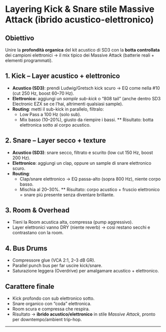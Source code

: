 # **Layering Kick & Snare stile Massive Attack (ibrido acustico-elettronico)**
## **Obiettivo**
Unire la **profondità organica** del kit acustico di SD3 con la **botta controllata** dei campioni elettronici → il mix tipico dei Massive Attack (batterie reali + elementi programmati).

## **1. Kick – Layer acustico + elettronico**
- **Acustico (SD3)**: prendi Ludwig/Gretsch kick scuro → EQ come nella #10 (cut 250 Hz, boost 60–70 Hz).
- **Elettronico**: aggiungi un *sample sub-kick* o “808 tail” (anche dentro SD3 Electronic EZX se ce l’hai, altrimenti qualsiasi sample).
- **Routing**: metti il sub-kick in parallelo, filtralo:
	- Low Pass a 100 Hz (solo sub).
	- Mix basso (10–20%), giusto da riempire i bassi.
** Risultato: botta elettronica sotto al corpo acustico.

## **2. Snare – Layer secco + texture**
- **Acustico (SD3)**: snare secco, filtrato e scurito (low cut 150 Hz, boost 200 Hz).
- **Elettronico**: aggiungi un clap, oppure un sample di snare elettronico scuro.
- **Routing**:
	- Clap/snare elettronico → EQ passa-alto (sopra 800 Hz), niente corpo basso.
	- Mischia al 20–30%.
** Risultato: corpo acustico + fruscio elettronico = snare più presente senza diventare brillante.

## **3. Room & Overhead**
- Tieni la Room acustica alta, compressa (pump aggressivo).
- Layer elettronici vanno DRY (niente reverb) → così restano secchi e contrastano con la room.

## **4. Bus Drums**
- Compressore glue (VCA 2:1, 2–3 dB GR).
- Parallel punch bus per far uscire kick/snare.
- Saturazione leggera (Overdrive) per amalgamare acustico + elettronico.

## **Carattere finale**
- Kick profondo con sub elettronico sotto.
- Snare organico con “coda” elettronica.
- Room scura e compressa che respira.
- Risultato → **ibrido acustico/elettronico** in stile *Massive Attack*, pronto per downtempo/ambient trip-hop.

---